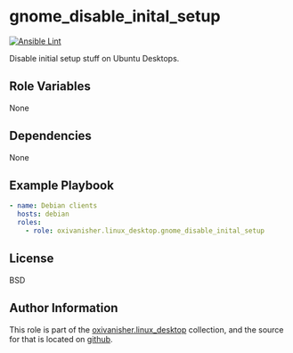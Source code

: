 gnome_disable_inital_setup
==========================
[![Ansible Lint](https://github.com/oxivanisher/role-gnome_disable_inital_setup/actions/workflows/ansible-lint.yml/badge.svg)](https://github.com/oxivanisher/role-gnome_disable_inital_setup/actions/workflows/ansible-lint.yml)

Disable initial setup stuff on Ubuntu Desktops.

Role Variables
--------------

None

Dependencies
------------

None

Example Playbook
----------------
```yaml
- name: Debian clients
  hosts: debian
  roles:
    - role: oxivanisher.linux_desktop.gnome_disable_inital_setup
```

License
-------

BSD

Author Information
------------------

This role is part of the [oxivanisher.linux_desktop](https://galaxy.ansible.com/ui/repo/published/oxivanisher/linux_desktop/) collection, and the source for that is located on [github](https://github.com/oxivanisher/collection-linux_desktop).
